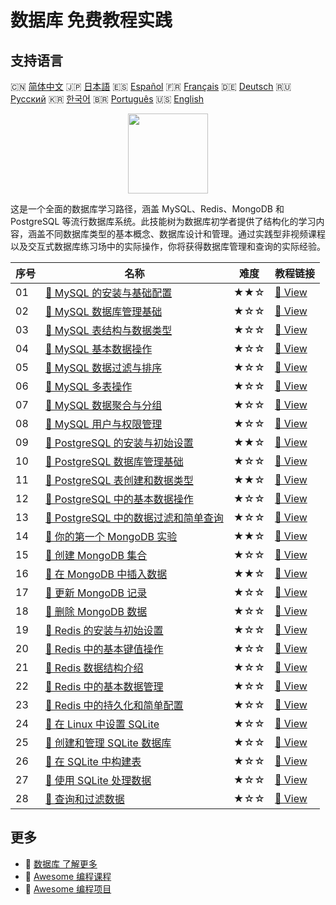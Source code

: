 # 数据库 免费教程实践

## 支持语言

🇨🇳 [简体中文](README_zh.md) 🇯🇵 [日本語](README_ja.md) 🇪🇸 [Español](README_es.md) 🇫🇷 [Français](README_fr.md) 🇩🇪 [Deutsch](README_de.md) 🇷🇺 [Русский](README_ru.md) 🇰🇷 [한국어](README_ko.md) 🇧🇷 [Português](README_pt.md) 🇺🇸 [English](README.md) 

<div align="center">
<img width="128px" src="https://file.labex.io/path/S2s0kYPxCISr.png">
</div>

这是一个全面的数据库学习路径，涵盖 MySQL、Redis、MongoDB 和 PostgreSQL 等流行数据库系统。此技能树为数据库初学者提供了结构化的学习内容，涵盖不同数据库类型的基本概念、数据库设计和管理。通过实践型非视频课程以及交互式数据库练习场中的实际操作，你将获得数据库管理和查询的实际经验。

|   序号 | 名称                                                                                                                                    | 难度   | 教程链接                                                                                                   |
|--------|-----------------------------------------------------------------------------------------------------------------------------------------|--------|------------------------------------------------------------------------------------------------------------|
|     01 | [📖 MySQL 的安装与基础配置](https://labex.io/zh/tutorials/mysql-installation-and-basic-configuration-of-mysql-418415)                   | ★★☆    | [🔗 View](https://labex.io/zh/tutorials/mysql-installation-and-basic-configuration-of-mysql-418415)        |
|     02 | [📖 MySQL 数据库管理基础](https://labex.io/zh/tutorials/mysql-database-management-fundamentals-with-mysql-418414)                       | ★☆☆    | [🔗 View](https://labex.io/zh/tutorials/mysql-database-management-fundamentals-with-mysql-418414)          |
|     03 | [📖 MySQL 表结构与数据类型](https://labex.io/zh/tutorials/mysql-mysql-table-structure-and-data-types-418307)                            | ★☆☆    | [🔗 View](https://labex.io/zh/tutorials/mysql-mysql-table-structure-and-data-types-418307)                 |
|     04 | [📖 MySQL 基本数据操作](https://labex.io/zh/tutorials/sql-mysql-basic-data-manipulation-418303)                                         | ★☆☆    | [🔗 View](https://labex.io/zh/tutorials/sql-mysql-basic-data-manipulation-418303)                          |
|     05 | [📖 MySQL 数据过滤与排序](https://labex.io/zh/tutorials/mysql-mysql-data-filtering-and-sorting-418305)                                  | ★☆☆    | [🔗 View](https://labex.io/zh/tutorials/mysql-mysql-data-filtering-and-sorting-418305)                     |
|     06 | [📖 MySQL 多表操作](https://labex.io/zh/tutorials/mysql-mysql-multi-table-operations-418306)                                            | ★☆☆    | [🔗 View](https://labex.io/zh/tutorials/mysql-mysql-multi-table-operations-418306)                         |
|     07 | [📖 MySQL 数据聚合与分组](https://labex.io/zh/tutorials/mysql-mysql-data-aggregation-and-grouping-418304)                               | ★☆☆    | [🔗 View](https://labex.io/zh/tutorials/mysql-mysql-data-aggregation-and-grouping-418304)                  |
|     08 | [📖 MySQL 用户与权限管理](https://labex.io/zh/tutorials/mysql-mysql-user-and-privileges-management-418308)                              | ★☆☆    | [🔗 View](https://labex.io/zh/tutorials/mysql-mysql-user-and-privileges-management-418308)                 |
|     09 | [📖 PostgreSQL 的安装与初始设置](https://labex.io/zh/tutorials/postgresql-installation-and-initial-setup-of-postgresql-550900)          | ★★☆    | [🔗 View](https://labex.io/zh/tutorials/postgresql-installation-and-initial-setup-of-postgresql-550900)    |
|     10 | [📖 PostgreSQL 数据库管理基础](https://labex.io/zh/tutorials/postgresql-database-management-basics-with-postgresql-550899)              | ★☆☆    | [🔗 View](https://labex.io/zh/tutorials/postgresql-database-management-basics-with-postgresql-550899)      |
|     11 | [📖 PostgreSQL 表创建和数据类型](https://labex.io/zh/tutorials/postgresql-postgresql-table-creation-and-data-types-550901)              | ★★☆    | [🔗 View](https://labex.io/zh/tutorials/postgresql-postgresql-table-creation-and-data-types-550901)        |
|     12 | [📖 PostgreSQL 中的基本数据操作](https://labex.io/zh/tutorials/postgresql-basic-data-operations-in-postgresql-550897)                   | ★☆☆    | [🔗 View](https://labex.io/zh/tutorials/postgresql-basic-data-operations-in-postgresql-550897)             |
|     13 | [📖 PostgreSQL 中的数据过滤和简单查询](https://labex.io/zh/tutorials/postgresql-data-filtering-and-simple-queries-in-postgresql-550898) | ★☆☆    | [🔗 View](https://labex.io/zh/tutorials/postgresql-data-filtering-and-simple-queries-in-postgresql-550898) |
|     14 | [📖 你的第一个 MongoDB 实验](https://labex.io/zh/tutorials/mongodb-your-first-mongodb-lab-420660)                                       | ★★☆    | [🔗 View](https://labex.io/zh/tutorials/mongodb-your-first-mongodb-lab-420660)                             |
|     15 | [📖 创建 MongoDB 集合](https://labex.io/zh/tutorials/mongodb-create-mongodb-collection-420695)                                          | ★☆☆    | [🔗 View](https://labex.io/zh/tutorials/mongodb-create-mongodb-collection-420695)                          |
|     16 | [📖 在 MongoDB 中插入数据](https://labex.io/zh/tutorials/mongodb-insert-data-in-mongodb-420696)                                         | ★★☆    | [🔗 View](https://labex.io/zh/tutorials/mongodb-insert-data-in-mongodb-420696)                             |
|     17 | [📖 更新 MongoDB 记录](https://labex.io/zh/tutorials/mongodb-update-mongodb-records-420823)                                             | ★☆☆    | [🔗 View](https://labex.io/zh/tutorials/mongodb-update-mongodb-records-420823)                             |
|     18 | [📖 删除 MongoDB 数据](https://labex.io/zh/tutorials/mongodb-delete-mongodb-data-420822)                                                | ★☆☆    | [🔗 View](https://labex.io/zh/tutorials/mongodb-delete-mongodb-data-420822)                                |
|     19 | [📖 Redis 的安装与初始设置](https://labex.io/zh/tutorials/redis-installation-and-initial-setup-of-redis-552075)                         | ★☆☆    | [🔗 View](https://labex.io/zh/tutorials/redis-installation-and-initial-setup-of-redis-552075)              |
|     20 | [📖 Redis 中的基本键值操作](https://labex.io/zh/tutorials/redis-basic-key-value-operations-in-redis-552077)                             | ★☆☆    | [🔗 View](https://labex.io/zh/tutorials/redis-basic-key-value-operations-in-redis-552077)                  |
|     21 | [📖 Redis 数据结构介绍](https://labex.io/zh/tutorials/redis-introduction-to-redis-data-structures-552078)                               | ★☆☆    | [🔗 View](https://labex.io/zh/tutorials/redis-introduction-to-redis-data-structures-552078)                |
|     22 | [📖 Redis 中的基本数据管理](https://labex.io/zh/tutorials/redis-basic-data-management-in-redis-552076)                                  | ★☆☆    | [🔗 View](https://labex.io/zh/tutorials/redis-basic-data-management-in-redis-552076)                       |
|     23 | [📖 Redis 中的持久化和简单配置](https://labex.io/zh/tutorials/redis-persistence-and-simple-configuration-in-redis-552079)               | ★☆☆    | [🔗 View](https://labex.io/zh/tutorials/redis-persistence-and-simple-configuration-in-redis-552079)        |
|     24 | [📖 在 Linux 中设置 SQLite](https://labex.io/zh/tutorials/sqlite-setting-up-sqlite-in-linux-552335)                                     | ★☆☆    | [🔗 View](https://labex.io/zh/tutorials/sqlite-setting-up-sqlite-in-linux-552335)                          |
|     25 | [📖 创建和管理 SQLite 数据库](https://labex.io/zh/tutorials/sqlite-creating-and-managing-sqlite-databases-552337)                       | ★☆☆    | [🔗 View](https://labex.io/zh/tutorials/sqlite-creating-and-managing-sqlite-databases-552337)              |
|     26 | [📖 在 SQLite 中构建表](https://labex.io/zh/tutorials/sqlite-building-tables-in-sqlite-552336)                                          | ★☆☆    | [🔗 View](https://labex.io/zh/tutorials/sqlite-building-tables-in-sqlite-552336)                           |
|     27 | [📖 使用 SQLite 处理数据](https://labex.io/zh/tutorials/sqlite-working-with-data-in-sqlite-552340)                                      | ★☆☆    | [🔗 View](https://labex.io/zh/tutorials/sqlite-working-with-data-in-sqlite-552340)                         |
|     28 | [📖 查询和过滤数据](https://labex.io/zh/tutorials/sqlite-querying-and-filtering-data-552338)                                            | ★☆☆    | [🔗 View](https://labex.io/zh/tutorials/sqlite-querying-and-filtering-data-552338)                         |

## 更多

- 🔗 [数据库 了解更多](https://labex.io/zh/skilltrees/database)
- 🔗 [Awesome 编程课程](https://github.com/labex-labs/awesome-programming-courses)
- 🔗 [Awesome 编程项目](https://github.com/labex-labs/awesome-programming-projects)

